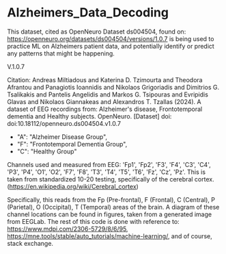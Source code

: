 # Alzheimers_Data_Decoding
 
This dataset, cited as OpenNeuro Dataset ds004504, found on: https://openneuro.org/datasets/ds004504/versions/1.0.7 is being used to practice ML on Alzheimers patient data, and potentially identify or predict any patterns that might be happening. 

V.1.0.7 

Citation: 
Andreas Miltiadous and Katerina D. Tzimourta and Theodora Afrantou and Panagiotis Ioannidis and Nikolaos Grigoriadis and Dimitrios G. Tsalikakis and Pantelis Angelidis and Markos G. Tsipouras and Evripidis Glavas and Nikolaos Giannakeas and Alexandros T. Tzallas (2024). A dataset of EEG recordings from: Alzheimer's disease, Frontotemporal dementia and Healthy subjects. OpenNeuro. [Dataset] doi: doi:10.18112/openneuro.ds004504.v1.0.7

- "A": "Alzheimer Disease Group",
- "F": "Frontotemporal Dementia Group",
- "C": "Healthy Group"

Channels used and measured from EEG: 'Fp1', 'Fp2', 'F3', 'F4', 'C3', 'C4', 'P3', 'P4', 'O1', 'O2', 'F7', 'F8', 'T3', 'T4', 'T5', 'T6', 'Fz', 'Cz', 'Pz'. This is taken from standardized 10-20 testing, specifically of the cerebral cortex. (https://en.wikipedia.org/wiki/Cerebral_cortex)

Specifically, this reads from the Fp (Pre-frontal), F (Frontal), C (Central), P (Parietal), O (Occipital), T (Temporal) areas of the brain. A diagram of these channel locations can be found in figures, taken from a generated image from EEGLab. The rest of this code is done with reference to: https://www.mdpi.com/2306-5729/8/6/95, https://mne.tools/stable/auto_tutorials/machine-learning/, and of course, stack exchange. 
